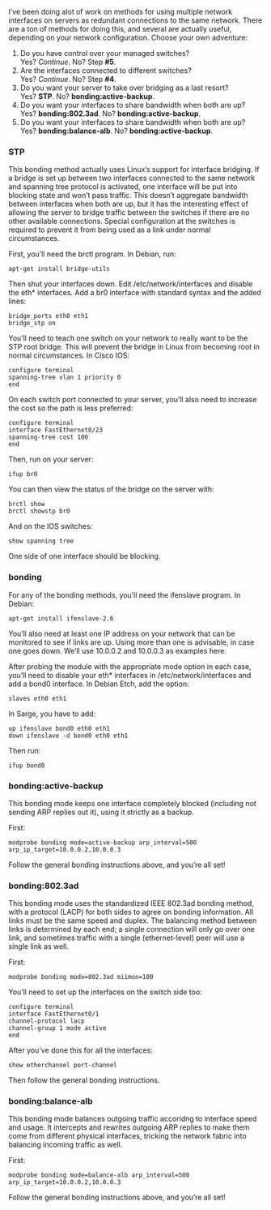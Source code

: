 <!--# set var="title" value="Redundant Network Interfaces" -->
<!--# set var="date" value="March 21, 2006" -->

<!--# include file="include/top.html" -->

I’ve been doing alot of work on methods for using multiple network interfaces on servers as redundant connections to the same network. There are a ton of methods for doing this, and several are actually useful, depending on your network configuration. Choose your own adventure:

1. Do you have control over your managed switches?<br>
   Yes? _Continue_. No? Step __#5__.
1. Are the interfaces connected to different switches?<br>
   Yes? _Continue_. No? Step __#4__.
1. Do you want your server to take over bridging as a last resort?<br>
   Yes? __STP__. No? __bonding:active-backup__.
1. Do you want your interfaces to share bandwidth when both are up?<br>
   Yes? __bonding:802.3ad__. No? __bonding:active-backup__.
1. Do you want your interfaces to share bandwidth when both are up?<br>
   Yes? __bonding:balance-alb__. No? __bonding:active-backup__.

### STP

This bonding method actually uses Linux’s support for interface bridging. If a bridge is set up between two interfaces connected to the same network and spanning tree protocol is activated, one interface will be put into blocking state and won’t pass traffic. This doesn’t aggregate bandwidth between interfaces when both are up, but it has the interesting effect of allowing the server to bridge traffic between the switches if there are no other available connections. Special configuration at the switches is required to prevent it from being used as a link under normal circumstances.

First, you’ll need the brctl program. In Debian, run:

	apt-get install bridge-utils

Then shut your interfaces down. Edit /etc/network/interfaces and disable the eth\* interfaces. Add a br0 interface with standard syntax and the added lines:

	bridge_ports eth0 eth1
	bridge_stp on

You’ll need to teach one switch on your network to really want to be the STP root bridge. This will prevent the bridge in Linux from becoming root in normal circumstances. In Cisco IOS:

	configure terminal
	spanning-tree vlan 1 priority 0
	end

On each switch port connected to your server, you’ll also need to increase the cost so the path is less preferred:

	configure terminal
	interface FastEthernet0/23
	spanning-tree cost 100
	end

Then, run on your server:

	ifup br0

You can then view the status of the bridge on the server with:

	brctl show
	brctl showstp br0

And on the IOS switches:

	show spanning tree

One side of one interface should be blocking.

### bonding

For any of the bonding methods, you’ll need the ifenslave program. In Debian:

	apt-get install ifenslave-2.6

You’ll also need at least one IP address on your network that can be monitored to see if links are up. Using more than one is advisable, in case one goes down. We’ll use 10.0.0.2 and 10.0.0.3 as examples here.

After probing the module with the appropriate mode option in each case, you’ll need to disable your eth\* interfaces in /etc/network/interfaces and add a bond0 interface. In Debian Etch, add the option:

	slaves eth0 eth1

In Sarge, you have to add:

	up ifenslave bond0 eth0 eth1
	down ifenslave -d bond0 eth0 eth1

Then run:

	ifup bond0

### bonding:active-backup

This bonding mode keeps one interface completely blocked (including not sending ARP replies out it), using it strictly as a backup.

First:

	modprobe bonding mode=active-backup arp_interval=500 arp_ip_target=10.0.0.2,10.0.0.3

Follow the general bonding instructions above, and you’re all set!

### bonding:802.3ad

This bonding mode uses the standardized IEEE 802.3ad bonding method, with a protocol (LACP) for both sides to agree on bonding information. All links must be the same speed and duplex. The balancing method between links is determined by each end; a single connection will only go over one link, and sometimes traffic with a single (ethernet-level) peer will use a single link as well.

First:

	modprobe bonding mode=802.3ad miimon=100

You’ll need to set up the interfaces on the switch side too:

	configure terminal
	interface FastEthernet0/1
	channel-protocol lacp
	channel-group 1 mode active
	end

After you’ve done this for all the interfaces:

	show etherchannel port-channel

Then follow the general bonding instructions.

### bonding:balance-alb

This bonding mode balances outgoing traffic accoridng to interface speed and usage. It intercepts and rewrites outgoing ARP replies to make them come from different physical interfaces, tricking the network fabric into balancing incoming traffic as well.

First:

	modprobe bonding mode=balance-alb arp_interval=500 arp_ip_target=10.0.0.2,10.0.0.3

Follow the general bonding instructions above, and you’re all set!

<!--# include file="include/bottom.html" -->
